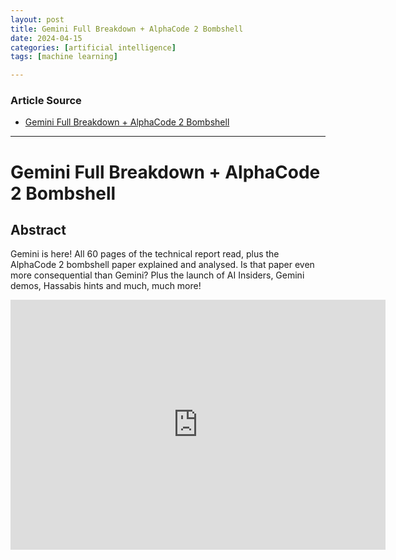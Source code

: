 ```yaml
---
layout: post
title: Gemini Full Breakdown + AlphaCode 2 Bombshell
date: 2024-04-15
categories: [artificial intelligence]
tags: [machine learning]

---
```


### Article Source


* [Gemini Full Breakdown + AlphaCode 2 Bombshell](https://www.youtube.com/watch?v=toShbNUGAyo)

---

# Gemini Full Breakdown + AlphaCode 2 Bombshell 

## Abstract

Gemini is here! All 60 pages of the technical report read, plus the AlphaCode 2 bombshell paper explained and analysed. Is that paper even more consequential than Gemini? Plus the launch of AI Insiders, Gemini demos, Hassabis hints and much, much more!

<iframe width="600" height="400" src="https://www.youtube.com/embed/toShbNUGAyo?si=CuXQHNeFXXZaCdQc" title="YouTube video player" frameborder="0" allow="accelerometer; autoplay; clipboard-write; encrypted-media; gyroscope; picture-in-picture; web-share" referrerpolicy="strict-origin-when-cross-origin" allowfullscreen></iframe>